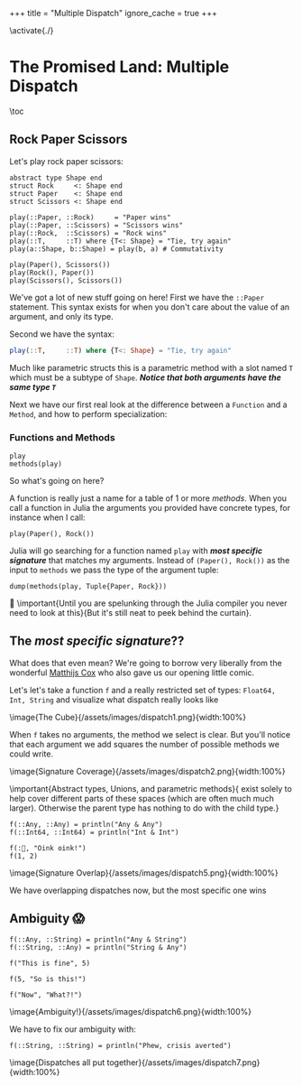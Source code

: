 +++
title = "Multiple Dispatch"
ignore_cache = true
+++

<!-- Setup -->

\activate{./}

# The Promised Land: Multiple Dispatch

\toc

## Rock Paper Scissors
Let's play rock paper scissors:

```!
abstract type Shape end
struct Rock     <: Shape end
struct Paper    <: Shape end
struct Scissors <: Shape end

play(::Paper, ::Rock)     = "Paper wins"
play(::Paper, ::Scissors) = "Scissors wins"
play(::Rock,  ::Scissors) = "Rock wins"
play(::T,     ::T) where {T<: Shape} = "Tie, try again"
play(a::Shape, b::Shape) = play(b, a) # Commutativity
```
```>
play(Paper(), Scissors())
play(Rock(), Paper())
play(Scissors(), Scissors())
```

We've got a lot of new stuff going on here! First we have the `::Paper` statement. This syntax exists for when you don't care about the value of an argument, and only its type.

Second we have the syntax:
```julia
play(::T,     ::T) where {T<: Shape} = "Tie, try again"
```
Much like parametric structs this is a parametric method with a slot named `T` which must be a subtype of `Shape`. ***Notice that both arguments have the same type `T`***

Next we have our first real look at the difference between a `Function` and a `Method`, and how to perform specialization:

### Functions and Methods

```>
play
methods(play)
```
So what's going on here?

A function is really just a name for a table of 1 or more *methods*. When you call a function in Julia the arguments you provided have concrete types, for instance when I call:
```>
play(Paper(), Rock())
```
Julia will go searching for a function named `play` with ***most specific signature*** that matches my arguments. Instead of `(Paper(), Rock())` as the input to `methods` we pass the type of the argument tuple:
```>
dump(methods(play, Tuple{Paper, Rock}))
```
🤯
\important{Until you are spelunking through the Julia compiler you never need to look at this}{But it's still neat to peek behind the curtain}.

## The ***most specific signature***??

What does that even mean? We're going to borrow very liberally from the wonderful [Matthijs Cox](https://scientificcoder.com/the-art-of-multiple-dispatch) who also gave us our opening little comic.

Let's let's take a function `f` and a really restricted set of types: `Float64, Int, String` and visualize what dispatch really looks like

\image{The Cube}{/assets/images/dispatch1.png}{width:100%}

When `f` takes no arguments, the method we select is clear. But you'll notice that each argument we add squares the number of possible methods we could write.

\image{Signature Coverage}{/assets/images/dispatch2.png}{width:100%}

\important{Abstract types, Unions, and parametric methods}{ exist solely to help cover different parts of these spaces (which are often much much larger). Otherwise the parent type has nothing to do with the child type.}

```!
f(::Any, ::Any) = println("Any & Any")
f(::Int64, ::Int64) = println("Int & Int")
```
```>
f(:🐷, "Oink oink!")
f(1, 2)
```
\image{Signature Overlap}{/assets/images/dispatch5.png}{width:100%}

We have overlapping dispatches now, but the most specific one wins

## Ambiguity 😱
```!
f(::Any, ::String) = println("Any & String")
f(::String, ::Any) = println("String & Any")
```
```>
f("This is fine", 5)

f(5, "So is this!")

f("Now", "What?!")
```
\image{Ambiguity!}{/assets/images/dispatch6.png}{width:100%}

We have to fix our ambiguity with:
```!
f(::String, ::String) = println("Phew, crisis averted")
```

\image{Dispatches all put together}{/assets/images/dispatch7.png}{width:100%}
